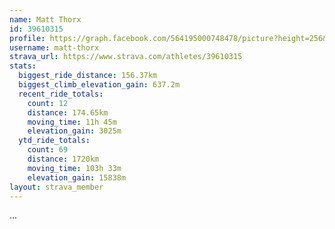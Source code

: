```yaml
---
name: Matt Thorx
id: 39610315
profile: https://graph.facebook.com/564195000748478/picture?height=256&width=256
username: matt-thorx
strava_url: https://www.strava.com/athletes/39610315
stats:
  biggest_ride_distance: 156.37km
  biggest_climb_elevation_gain: 637.2m
  recent_ride_totals:
    count: 12
    distance: 174.65km
    moving_time: 11h 45m
    elevation_gain: 3025m
  ytd_ride_totals:
    count: 69
    distance: 1720km
    moving_time: 103h 33m
    elevation_gain: 15838m
layout: strava_member
--- 
```

...
